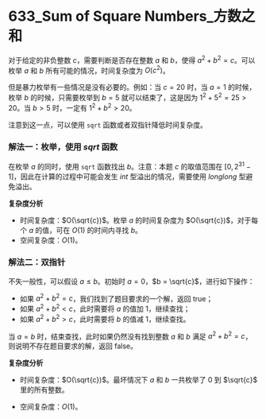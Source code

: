 # 633_Sum of Square Numbers_方数之和

对于给定的非负整数 $c$，需要判断是否存在整数 $a$ 和 $b$，使得 $a^{2} + b^{2} = c$。可以枚举 $a$ 和 $b$ 所有可能的情况，时间复杂度为 $O(c^{2})$。

但是暴力枚举有一些情况是没有必要的。例如：当 $c = 20$ 时，当 $a = 1$ 的时候，枚举 $b$ 的时候，只需要枚举到 $b = 5$ 就可以结束了，这是因为 $1^{2} + 5^{2} = 25 > 20$。当 $b > 5$ 时，一定有 $1^{2} + b^{2} > 20$。

注意到这一点，可以使用 `sqrt` 函数或者双指针降低时间复杂度。


### 解法一：枚举，使用 $sqrt$ 函数

在枚举 $a$ 的同时，使用 `sqrt` 函数找出 $b$。注意：本题 $c$ 的取值范围在 $[0, 2^{31} - 1]$，因此在计算的过程中可能会发生 $int$ 型溢出的情况，需要使用 $long long$ 型避免溢出。

**复杂度分析**

- 时间复杂度：$O(\sqrt{c})$。枚举 $a$ 的时间复杂度为 $O(\sqrt{c})$，对于每个 $a$ 的值，可在 $O(1)$ 的时间内寻找 $b$。
- 空间复杂度：$O(1)$。

### 解法二：双指针

不失一般性，可以假设 $a \le b$。初始时 $a = 0$，$b = \sqrt{c}$，进行如下操作：
- 如果 $a^{2} + b^{2} = c$，我们找到了题目要求的一个解，返回 $\text{true}$；
- 如果 $a^{2} + b^{2} < c$，此时需要将 $a$ 的值加 $1$，继续查找；
- 如果 $a^{2} + b^{2} > c$，此时需要将 $b$ 的值减 $1$，继续查找。

当 $a = b$ 时，结束查找，此时如果仍然没有找到整数 $a$ 和 $b$ 满足 $a^{2} + b^{2} = c$，则说明不存在题目要求的解，返回 $\text{false}$。

**复杂度分析**

- 时间复杂度：$O(\sqrt{c})$。最坏情况下 $a$ 和 $b$ 一共枚举了 $0$ 到 $\sqrt{c}$ 里的所有整数。

- 空间复杂度：$O(1)$。


